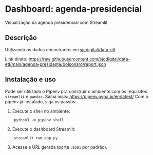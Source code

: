 # Dashboard: agenda-presidencial

Visualização da agenda presidencial com Streamlit

## Descrição

Utilizando os dados encontrados em [sjcdigital/data-etl](https://github.com/sjcdigital/data-etl/tree/main/agenda-presidente).

Link direto: https://raw.githubusercontent.com/sjcdigital/data-etl/main/agenda-presidente/bolsonaro/report.json

## Instalação e uso

Pode ser utilizado o Pipenv pra construir o ambiente com os requisitos `streamlit` e `pandas`. Saiba mais: https://pipenv.pypa.io/en/latest/
Com o pipenv já instalado, siga os passos:

1. Execute o shell no ambiente:

```
    python3 -m pipenv shell
```

2. Execute o dashboard Streamlit:

```
    streamlit run app.py
```

3. Acesse a URL gerada (porta `:8501` por padrão).
